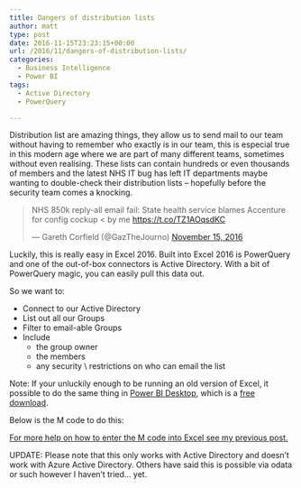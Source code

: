 ```yaml
---
title: Dangers of distribution lists
author: matt
type: post
date: 2016-11-15T23:23:15+00:00
url: /2016/11/dangers-of-distribution-lists/
categories:
  - Business Intelligence
  - Power BI
tags:
  - Active Directory
  - PowerQuery

---
```

Distribution list are amazing things, they allow us to send mail to our team without having to remember who exactly is in our team, this is especial true in this modern age where we are part of many different teams, sometimes without even realising. These lists can contain hundreds or even thousands of members and the latest NHS IT bug has left IT departments maybe wanting to double-check their distribution lists &#8211; hopefully before the security team comes a knocking.

<blockquote class="twitter-tweet" data-width="550">
  <p lang="en" dir="ltr">
    NHS 850k reply-all email fail: State health service blames Accenture for config cockup < by me <a href="https://t.co/TZ1AOqsdKC" target="_blank" rel="nofollow">https://t.co/TZ1AOqsdKC</a>
  </p>
  
  <p>
    &mdash; Gareth Corfield (@GazTheJourno) <a href="https://twitter.com/GazTheJourno/status/798494144062689280" target="_blank" rel="nofollow">November 15, 2016</a>
  </p>
</blockquote>



Luckily, this is really easy in Excel 2016. Built into Excel 2016 is PowerQuery and one of the out-of-box connectors is Active Directory. With a bit of PowerQuery magic, you can easily pull this data out.

So we want to:

  * Connect to our Active Directory
  * List out all our Groups
  * Filter to email-able Groups
  * Include 
      * the group owner
      * the members
      * any security \ restrictions on who can email the list

Note: If your unluckily enough to be running an old version of Excel, it possible to do the same thing in <a href="https://powerbi.microsoft.com/en-us/" target="_blank" rel="nofollow">Power BI Desktop</a>, which is a <a href="https://powerbi.microsoft.com/en-us/" target="_blank" rel="nofollow">free download</a>.

Below is the M code to do this:

<div class="gist-oembed" data-gist="matt40k/ad9aa51201e73f112e790655fb90049a.json">
</div>

<a href="https://matt40k.uk/2016/06/getting-a-list-of-ad-groups-and-their-members-using-powerquery/" target="_blank" rel="nofollow">For more help on how to enter the M code into Excel see my previous post.</a>

UPDATE: Please note that this only works with Active Directory and doesn&#8217;t work with Azure Active Directory. Others have said this is possible via odata or such however I haven&#8217;t tried&#8230; yet.
